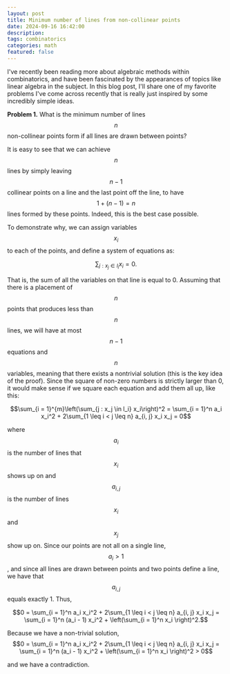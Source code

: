 ```yaml
---
layout: post
title: Minimum number of lines from non-collinear points 
date: 2024-09-16 16:42:00
description:
tags: combinatorics
categories: math
featured: false
---
```


I've recently been reading more about algebraic methods within combinatorics, and have been fascinated by the appearances of topics like linear algebra in the subject. In this blog post, I'll share one of my favorite problems I've come across recently that is really just inspired by some incredibly simple ideas.

<b>Problem 1.</b> What is the minimum number of lines $$n$$ non-collinear points form if all lines are drawn between points?

It is easy to see that we can achieve $$n$$ lines by simply leaving $$n - 1$$ collinear points on a line and the last point off the line, to have $$1 + (n - 1) = n$$ lines formed by these points. Indeed, this is the best case possible.

To demonstrate why, we can assign variables $$x_i$$ to each of the points, and define a system of equations as:

$$\sum_{j : x_j \in l_i}x_i = 0.$$

That is, the sum of all the variables on that line is equal to 0. Assuming that there is a placement of $$n$$ points that produces less than $$n$$ lines, we will have at most $$n - 1$$ equations and $$n$$ variables, meaning that there exists a nontrivial solution (this is the key idea of the proof). Since the square of non-zero numbers is strictly larger than 0, it would make sense if we square each equation and add them all up, like this:

$$\sum_{i = 1}^{m}\left(\sum_{j : x_j \in l_i} x_i\right)^2 = \sum_{i = 1}^n a_i x_i^2 + 2\sum_{1 \leq i < j \leq n} a_{i, j} x_i x_j = 0$$

where $$a_i$$ is the number of lines that $$x_i$$ shows up on and $$a_{i, j}$$ is the number of lines $$x_i$$ and $$x_j$$ show up on. Since our points are not all on a single line, $$a_i > 1$$, and since all lines are drawn between points and two points define a line, we have that $$a_{i, j}$$ equals exactly 1. Thus,

$$0 = \sum_{i = 1}^n a_i x_i^2 + 2\sum_{1 \leq i < j \leq n} a_{i, j} x_i x_j = \sum_{i = 1}^n (a_i - 1) x_i^2 + \left(\sum_{i = 1}^n x_i \right)^2.$$

Because we have a non-trivial solution,
$$0 = \sum_{i = 1}^n a_i x_i^2 + 2\sum_{1 \leq i < j \leq n} a_{i, j} x_i x_j = \sum_{i = 1}^n (a_i - 1) x_i^2 + \left(\sum_{i = 1}^n x_i \right)^2 > 0$$

and we have a contradiction.